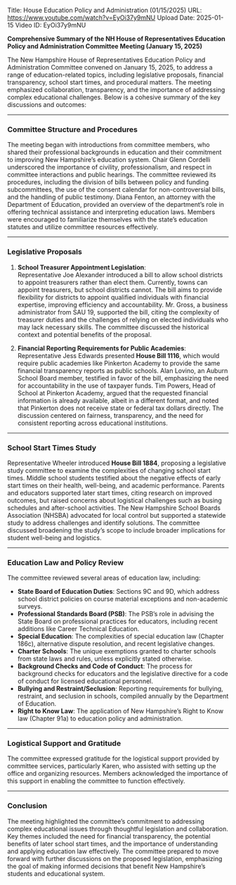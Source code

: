 Title: House Education Policy and Administration (01/15/2025)
URL: https://www.youtube.com/watch?v=EyOi37y9mNU
Upload Date: 2025-01-15
Video ID: EyOi37y9mNU

**Comprehensive Summary of the NH House of Representatives Education Policy and Administration Committee Meeting (January 15, 2025)**

The New Hampshire House of Representatives Education Policy and Administration Committee convened on January 15, 2025, to address a range of education-related topics, including legislative proposals, financial transparency, school start times, and procedural matters. The meeting emphasized collaboration, transparency, and the importance of addressing complex educational challenges. Below is a cohesive summary of the key discussions and outcomes:

---

### **Committee Structure and Procedures**
The meeting began with introductions from committee members, who shared their professional backgrounds in education and their commitment to improving New Hampshire’s education system. Chair Glenn Cordelli underscored the importance of civility, professionalism, and respect in committee interactions and public hearings. The committee reviewed its procedures, including the division of bills between policy and funding subcommittees, the use of the consent calendar for non-controversial bills, and the handling of public testimony. Diana Fenton, an attorney with the Department of Education, provided an overview of the department’s role in offering technical assistance and interpreting education laws. Members were encouraged to familiarize themselves with the state’s education statutes and utilize committee resources effectively.

---

### **Legislative Proposals**
1. **School Treasurer Appointment Legislation**:  
   Representative Joe Alexander introduced a bill to allow school districts to appoint treasurers rather than elect them. Currently, towns can appoint treasurers, but school districts cannot. The bill aims to provide flexibility for districts to appoint qualified individuals with financial expertise, improving efficiency and accountability. Mr. Gross, a business administrator from SAU 19, supported the bill, citing the complexity of treasurer duties and the challenges of relying on elected individuals who may lack necessary skills. The committee discussed the historical context and potential benefits of the proposal.

2. **Financial Reporting Requirements for Public Academies**:  
   Representative Jess Edwards presented **House Bill 1116**, which would require public academies like Pinkerton Academy to provide the same financial transparency reports as public schools. Alan Lovino, an Auburn School Board member, testified in favor of the bill, emphasizing the need for accountability in the use of taxpayer funds. Tim Powers, Head of School at Pinkerton Academy, argued that the requested financial information is already available, albeit in a different format, and noted that Pinkerton does not receive state or federal tax dollars directly. The discussion centered on fairness, transparency, and the need for consistent reporting across educational institutions.

---

### **School Start Times Study**
Representative Wheeler introduced **House Bill 1884**, proposing a legislative study committee to examine the complexities of changing school start times. Middle school students testified about the negative effects of early start times on their health, well-being, and academic performance. Parents and educators supported later start times, citing research on improved outcomes, but raised concerns about logistical challenges such as busing schedules and after-school activities. The New Hampshire School Boards Association (NHSBA) advocated for local control but supported a statewide study to address challenges and identify solutions. The committee discussed broadening the study’s scope to include broader implications for student well-being and logistics.

---

### **Education Law and Policy Review**
The committee reviewed several areas of education law, including:
- **State Board of Education Duties**: Sections 9C and 9D, which address school district policies on course material exceptions and non-academic surveys.
- **Professional Standards Board (PSB)**: The PSB’s role in advising the State Board on professional practices for educators, including recent additions like Career Technical Education.
- **Special Education**: The complexities of special education law (Chapter 186c), alternative dispute resolution, and recent legislative changes.
- **Charter Schools**: The unique exemptions granted to charter schools from state laws and rules, unless explicitly stated otherwise.
- **Background Checks and Code of Conduct**: The process for background checks for educators and the legislative directive for a code of conduct for licensed educational personnel.
- **Bullying and Restraint/Seclusion**: Reporting requirements for bullying, restraint, and seclusion in schools, compiled annually by the Department of Education.
- **Right to Know Law**: The application of New Hampshire’s Right to Know law (Chapter 91a) to education policy and administration.

---

### **Logistical Support and Gratitude**
The committee expressed gratitude for the logistical support provided by committee services, particularly Karen, who assisted with setting up the office and organizing resources. Members acknowledged the importance of this support in enabling the committee to function effectively.

---

### **Conclusion**
The meeting highlighted the committee’s commitment to addressing complex educational issues through thoughtful legislation and collaboration. Key themes included the need for financial transparency, the potential benefits of later school start times, and the importance of understanding and applying education law effectively. The committee prepared to move forward with further discussions on the proposed legislation, emphasizing the goal of making informed decisions that benefit New Hampshire’s students and educational system.